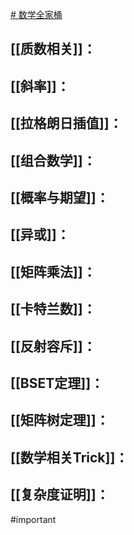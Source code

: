 [# 数学全家桶](https://zhuanlan.zhihu.com/p/716987334)
## [[质数相关]]：

## [[斜率]]：
## [[拉格朗日插值]]：

## [[组合数学]]：

## [[概率与期望]]：
## [[异或]]：

## [[矩阵乘法]]：

## [[卡特兰数]]：

## [[反射容斥]]：

## [[BSET定理]]：

## [[矩阵树定理]]：
## [[数学相关Trick]]：

## [[复杂度证明]]：



#important 